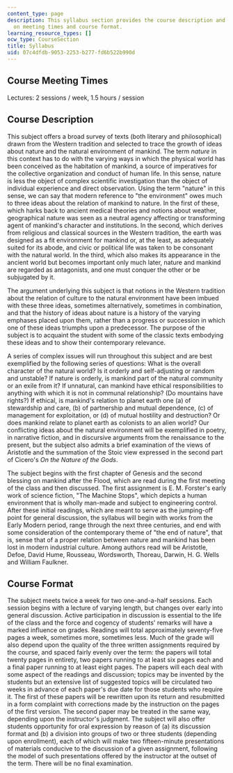 ```yaml
---
content_type: page
description: This syllabus section provides the course description and information
  on meeting times and course format.
learning_resource_types: []
ocw_type: CourseSection
title: Syllabus
uid: 07c4dfdb-9053-2253-b277-fd6b522b990d
---
```


Course Meeting Times
--------------------

Lectures: 2 sessions / week, 1.5 hours / session

Course Description
------------------

This subject offers a broad survey of texts (both literary and philosophical) drawn from the Western tradition and selected to trace the growth of ideas about nature and the natural environment of mankind. The term _nature_ in this context has to do with the varying ways in which the physical world has been conceived as the habitation of mankind, a source of imperatives for the collective organization and conduct of human life. In this sense, nature is less the object of complex scientific investigation than the object of individual experience and direct observation. Using the term "nature" in this sense, we can say that modern reference to "the environment" owes much to three ideas about the relation of mankind to nature. In the first of these, which harks back to ancient medical theories and notions about weather, geographical nature was seen as a neutral agency affecting or transforming agent of mankind's character and institutions. In the second, which derives from religious and classical sources in the Western tradition, the earth was designed as a fit environment for mankind or, at the least, as adequately suited for its abode, and civic or political life was taken to be consonant with the natural world. In the third, which also makes its appearance in the ancient world but becomes important only much later, nature and mankind are regarded as antagonists, and one must conquer the other or be subjugated by it.

The argument underlying this subject is that notions in the Western tradition about the relation of culture to the natural environment have been imbued with these three ideas, sometimes alternatively, sometimes in combination, and that the history of ideas about nature is a history of the varying emphases placed upon them, rather than a progress or succession in which one of these ideas triumphs upon a predecessor. The purpose of the subject is to acquaint the student with some of the classic texts embodying these ideas and to show their contemporary relevance.

A series of complex issues will run throughout this subject and are best exemplified by the following series of questions: What is the overall character of the natural world? Is it orderly and self-adjusting or random and unstable? If nature is orderly, is mankind part of the natural community or an exile from it? If unnatural, can mankind have ethical responsibilities to anything with which it is not in communal relationship? (Do mountains have rights?) If ethical, is mankind's relation to planet earth one (a) of stewardship and care, (b) of partnership and mutual dependence, (c) of management for exploitation, or (d) of mutual hostility and destruction? Or does mankind relate to planet earth as colonists to an alien world? Our conflicting ideas about the natural environment will be exemplified in poetry, in narrative fiction, and in discursive arguments from the renaissance to the present, but the subject also admits a brief examination of the views of Aristotle and the summation of the Stoic view expressed in the second part of Cicero's _On the Nature of the Gods_.

The subject begins with the first chapter of Genesis and the second blessing on mankind after the Flood, which are read during the first meeting of the class and then discussed. The first assignment is E. M. Forster's early work of science fiction, "The Machine Stops", which depicts a human environment that is wholly man-made and subject to engineering control. After these initial readings, which are meant to serve as the jumping-off point for general discussion, the syllabus will begin with works from the Early Modern period, range through the next three centuries, and end with some consideration of the contemporary theme of "the end of nature", that is, sense that of a proper relation between nature and mankind has been lost in modern industrial culture. Among authors read will be Aristotle, Defoe, David Hume, Rousseau, Wordsworth, Thoreau, Darwin, H. G. Wells and William Faulkner.

Course Format
-------------

The subject meets twice a week for two one-and-a-half sessions. Each session begins with a lecture of varying length, but changes over early into general discussion. Active participation in discussion is essential to the life of the class and the force and cogency of students' remarks will have a marked influence on grades. Readings will total approximately seventy-five pages a week, sometimes more, sometimes less. Much of the grade will also depend upon the quality of the three written assignments required by the course, and spaced fairly evenly over the term: the papers will total twenty pages in entirety, two papers running to at least six pages each and a final paper running to at least eight pages. The papers will each deal with some aspect of the readings and discussion; topics may be invented by the students but an extensive list of suggested topics will be circulated two weeks in advance of each paper's due date for those students who require it. The first of these papers will be rewritten upon its return and resubmitted in a form complaint with corrections made by the instruction on the pages of the first version. The second paper may be treated in the same way, depending upon the instructor's judgment. The subject will also offer students opportunity for oral expression by reason of (a) its discussion format and (b) a division into groups of two or three students (depending upon enrollment), each of which will make two fifteen-minute presentations of materials conducive to the discussion of a given assignment, following the model of such presentations offered by the instructor at the outset of the term. There will be no final examination.